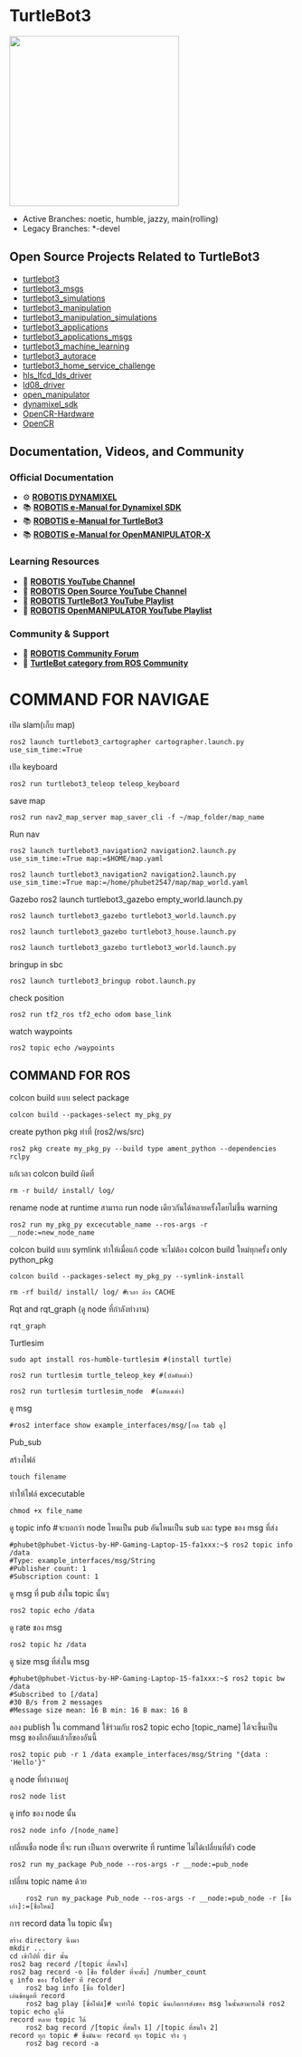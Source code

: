 # TurtleBot3
<img src="https://raw.githubusercontent.com/ROBOTIS-GIT/emanual/master/assets/images/platform/turtlebot3/logo_turtlebot3.png" width="300">

- Active Branches: noetic, humble, jazzy, main(rolling)
- Legacy Branches: *-devel

## Open Source Projects Related to TurtleBot3
- [turtlebot3](https://github.com/ROBOTIS-GIT/turtlebot3)
- [turtlebot3_msgs](https://github.com/ROBOTIS-GIT/turtlebot3_msgs)
- [turtlebot3_simulations](https://github.com/ROBOTIS-GIT/turtlebot3_simulations)
- [turtlebot3_manipulation](https://github.com/ROBOTIS-GIT/turtlebot3_manipulation)
- [turtlebot3_manipulation_simulations](https://github.com/ROBOTIS-GIT/turtlebot3_manipulation_simulations)
- [turtlebot3_applications](https://github.com/ROBOTIS-GIT/turtlebot3_applications)
- [turtlebot3_applications_msgs](https://github.com/ROBOTIS-GIT/turtlebot3_applications_msgs)
- [turtlebot3_machine_learning](https://github.com/ROBOTIS-GIT/turtlebot3_machine_learning)
- [turtlebot3_autorace](https://github.com/ROBOTIS-GIT/turtlebot3_autorace)
- [turtlebot3_home_service_challenge](https://github.com/ROBOTIS-GIT/turtlebot3_home_service_challenge)
- [hls_lfcd_lds_driver](https://github.com/ROBOTIS-GIT/hls_lfcd_lds_driver)
- [ld08_driver](https://github.com/ROBOTIS-GIT/ld08_driver)
- [open_manipulator](https://github.com/ROBOTIS-GIT/open_manipulator)
- [dynamixel_sdk](https://github.com/ROBOTIS-GIT/DynamixelSDK)
- [OpenCR-Hardware](https://github.com/ROBOTIS-GIT/OpenCR-Hardware)
- [OpenCR](https://github.com/ROBOTIS-GIT/OpenCR)

## Documentation, Videos, and Community

### Official Documentation
- ⚙️ **[ROBOTIS DYNAMIXEL](https://dynamixel.com/)**
- 📚 **[ROBOTIS e-Manual for Dynamixel SDK](http://emanual.robotis.com/docs/en/software/dynamixel/dynamixel_sdk/overview/)**
- 📚 **[ROBOTIS e-Manual for TurtleBot3](http://turtlebot3.robotis.com/)**
- 📚 **[ROBOTIS e-Manual for OpenMANIPULATOR-X](https://emanual.robotis.com/docs/en/platform/openmanipulator_x/overview/)**

### Learning Resources
- 🎥 **[ROBOTIS YouTube Channel](https://www.youtube.com/@ROBOTISCHANNEL)**
- 🎥 **[ROBOTIS Open Source YouTube Channel](https://www.youtube.com/@ROBOTISOpenSourceTeam)**
- 🎥 **[ROBOTIS TurtleBot3 YouTube Playlist](https://www.youtube.com/playlist?list=PLRG6WP3c31_XI3wlvHlx2Mp8BYqgqDURU)**
- 🎥 **[ROBOTIS OpenMANIPULATOR YouTube Playlist](https://www.youtube.com/playlist?list=PLRG6WP3c31_WpEsB6_Rdt3KhiopXQlUkb)**

### Community & Support
- 💬 **[ROBOTIS Community Forum](https://forum.robotis.com/)**
- 💬 **[TurtleBot category from ROS Community](https://discourse.ros.org/c/turtlebot/)**

# COMMAND FOR NAVIGAE
เปิด slam(เก็บ map)

	ros2 launch turtlebot3_cartographer cartographer.launch.py use_sim_time:=True
	
เปิด keyboard

	ros2 run turtlebot3_teleop teleop_keyboard
	
save map

	ros2 run nav2_map_server map_saver_cli -f ~/map_folder/map_name
	
Run nav

	ros2 launch turtlebot3_navigation2 navigation2.launch.py use_sim_time:=True map:=$HOME/map.yaml
	
	ros2 launch turtlebot3_navigation2 navigation2.launch.py use_sim_time:=True map:=/home/phubet2547/map/map_world.yaml


Gazebo
	ros2 launch turtlebot3_gazebo empty_world.launch.py
	
	ros2 launch turtlebot3_gazebo turtlebot3_world.launch.py
	
	ros2 launch turtlebot3_gazebo turtlebot3_house.launch.py
	
	ros2 launch turtlebot3_gazebo turtlebot3_world.launch.py
	
bringup in sbc

	ros2 launch turtlebot3_bringup robot.launch.py
	
check position

	ros2 run tf2_ros tf2_echo odom base_link
	
watch waypoints

	ros2 topic echo /waypoints

## COMMAND FOR ROS
colcon build แบบ select package

	colcon build --packages-select my_pkg_py
	
create python pkg ทำที่ (ros2/ws/src)

	ros2 pkg create my_pkg_py --build type ament_python --dependencies rclpy
	
แก้เวลา colcon build ผิดที่

	rm -r build/ install/ log/
	
rename node at runtime สามารถ run node เดียวกันได้หลายครั้งโดยไม่ชึ้น  warning

	ros2 run my_pkg_py excecutable_name --ros-args -r __node:=new_node_name
	
colcon build แบบ symlink ทำให้เมื่อแก้ code จะไม่ต้อง colcon build ใหม่ทุกครั้ง only python_pkg

	colcon build --packages-select my_pkg_py --symlink-install
 
	rm -rf build/ install/ log/ #เวลา ล้าง CACHE
	
Rqt and rqt_graph (ดู node ที่กำลังทำงาน)

	rqt_graph
	
Turtlesim

	sudo apt install ros-humble-turtlesim #(install turtle)
 
	ros2 run turtlesim turtle_teleop_key #(บังคับเต่า)
 
	ros2 run turtlesim turtlesim_node  #(แสดงเต่า)

ดู msg

	#ros2 interface show example_interfaces/msg/[กด tab ดู]
	
Pub_sub

สร้างไฟล์

	touch filename
 
ทำให้ไฟล์ excecutable

	chmod +x file_name
	
ดู topic info #จะบอกว่า node ไหนเป็น pub อันไหนเป็น sub และ type ของ msg ที่ส่ง

	#phubet@phubet-Victus-by-HP-Gaming-Laptop-15-fa1xxx:~$ ros2 topic info /data
	#Type: example_interfaces/msg/String
	#Publisher count: 1 
	#Subscription count: 1

ดู msg ที่ pub ส่งใน topic นั้นๆ

	ros2 topic echo /data
	
ดู rate ของ msg

	ros2 topic hz /data

ดู size msg ที่ส่งใน msg

	#phubet@phubet-Victus-by-HP-Gaming-Laptop-15-fa1xxx:~$ ros2 topic bw /data
	#Subscribed to [/data]
	#30 B/s from 2 messages
	#Message size mean: 16 B min: 16 B max: 16 B

ลอง publish ใน command ใช้ร่วมกับ ros2 topic echo [topic_name] ได้จะขึ้นเป็น msg ของอีกอันแล้วก็ของอันนี้

	ros2 topic pub -r 1 /data example_interfaces/msg/String "{data : 'Hello'}"

ดู node ที่ทำงานอยู่

	ros2 node list

ดู info ของ node นั้น

	ros2 node info /[node_name]

เปลี่ยนชื่อ node ที่จะ run เป็นการ overwrite ที่ runtime ไม่ได้เปลี่ยนที่ตัว code

	ros2 run my_package Pub_node --ros-args -r __node:=pub_node
 
เปลี่ยน topic name ด้วย
 
		ros2 run my_package Pub_node --ros-args -r __node:=pub_node -r [ชื่อเก่า]:=[ชื่อใหม่]
		
การ record data ใน topic นั้นๆ

	สร้าง directory นึงมา
	mkdir ...
	cd เข้าไปที่ dir นั้น
	ros2 bag record /[topic ที่สนใจ]
	ros2 bag record -o [ชื่อ folder ที่จะตั้ง] /number_count
	ดู info ของ folder ที่ record
		ros2 bag info [ชื่อ folder]
	เล่นข้อมูลที่ record 
		ros2 bag play [ชื่อไฟล์]# จะทำให้ topic น้นเกิดการส่งของ msg ในนั้นสามารถใช้ ros2 topic echo ดูได้
	record หลาย topic ได้
		ros2 bag record /[topic ที่สนใจ 1] /[topic ที่สนใจ 2]
	record ทุก topic # ซึ่งมันจะ record ทุก topic จริง ๆ
		ros2 bag record -a



